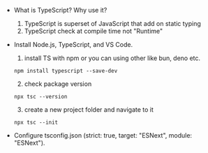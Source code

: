   - What is TypeScript? Why use it?
    1. TypeScript is superset of JavaScript that add on static typing
    2. TypeScript check at compile time not "Runtime"
  - Install Node.js, TypeScript, and VS Code.
    1. install TS with npm or you can using other like bun, deno etc.

    ```
    npm install typescript --save-dev
    ```

    2. check package version

    ```
    npx tsc --version
    ```

    3. create a new project folder and navigate to it
    ```
    npx tsc --init
    ```
  - Configure tsconfig.json (strict: true, target: "ESNext", module: "ESNext").